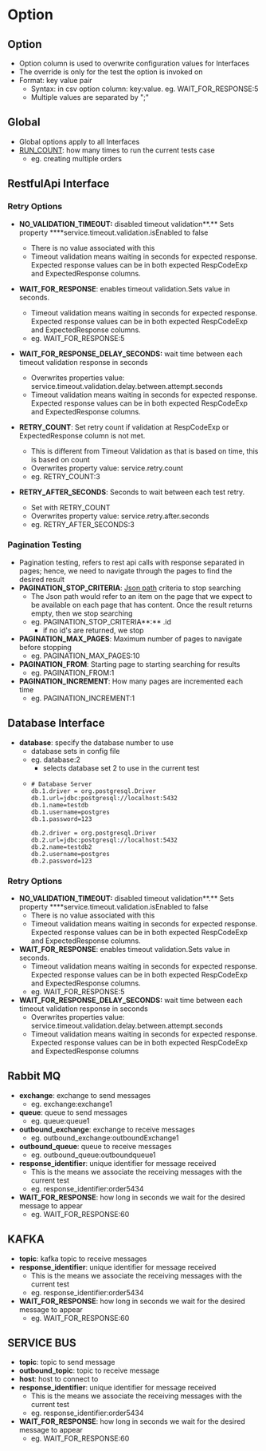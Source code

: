 # Option

## Option

* Option column is used to overwrite configuration values for Interfaces
* The override is only for the test the option is invoked on
* Format: key value pair
  * Syntax: in csv option column: key:value. eg. WAIT\_FOR\_RESPONSE:5
  * Multiple values are separated by ";"

## Global

* Global options apply to all Interfaces
* [RUN\_COUNT](https://docs.autonomx.io/service-level-testing/features/multirun): how many times to run the current tests case
  * eg. creating multiple orders

## RestfulApi Interface

### Retry Options

* **NO\_VALIDATION\_TIMEOUT:** disabled timeout validation**.** Sets property ****service.timeout.validation.isEnabled to false
  * There is no value associated with this
  * Timeout validation means waiting in seconds for expected response. Expected response values can be in both expected RespCodeExp and ExpectedResponse columns.
* **WAIT\_FOR\_RESPONSE**: enables timeout validation.Sets value in seconds.
  * Timeout validation means waiting in seconds for expected response. Expected response values can be in both expected RespCodeExp and ExpectedResponse columns.
  * eg. WAIT\_FOR\_RESPONSE:5 
* **WAIT\_FOR\_RESPONSE\_DELAY\_SECONDS:** wait time between each timeout validation response in seconds
  * Overwrites properties value:  service.timeout.validation.delay.between.attempt.seconds
  * Timeout validation means waiting in seconds for expected response. Expected response values can be in both expected RespCodeExp and ExpectedResponse columns.
* **RETRY\_COUNT**: Set retry count if validation at RespCodeExp or ExpectedResponse column is not met. 

  * This is different from Timeout Validation as that is based on time, this is based on count
  * Overwrites property value: service.retry.count
  * eg. RETRY\_COUNT:3

 

* **RETRY\_AFTER\_SECONDS**: Seconds to wait between each test retry. 
  * Set with RETRY\_COUNT
  * Overwrites property value: service.retry.after.seconds
  * eg. RETRY\_AFTER\_SECONDS:3

### Pagination Testing

* Pagination testing, refers to rest api calls with response separated in pages; hence, we need to navigate through the pages to find the desired result
* **PAGINATION\_STOP\_CRITERIA**: [Json path](https://docs.autonomx.io/service-level-testing/interface/rest-api/json-path) criteria to stop searching
  * The Json path would refer to an item on the page that we expect to be available on each page that has content. Once the result returns empty, then we stop searching
  * eg. PAGINATION\_STOP\_CRITERIA**:** .id
    * if no id's are returned, we stop
* **PAGINATION\_MAX\_PAGES**: Maximum number of pages to navigate before stopping
  * eg. PAGINATION\_MAX\_PAGES:10
* **PAGINATION\_FROM**: Starting page to starting searching for results
  * eg. PAGINATION\_FROM:1
* **PAGINATION\_INCREMENT**: How many pages are incremented each time
  * eg. PAGINATION\_INCREMENT:1

## Database Interface

* **database**: specify the database number to use
  * database sets in config file
  * eg. database:2
    * selects database set 2 to use in the current test
  * ```text
    # Database Server
    db.1.driver = org.postgresql.Driver
    db.1.url=jdbc:postgresql://localhost:5432
    db.1.name=testdb
    db.1.username=postgres
    db.1.password=123

    db.2.driver = org.postgresql.Driver
    db.2.url=jdbc:postgresql://localhost:5432
    db.2.name=testdb2
    db.2.username=postgres
    db.2.password=123
    ```



### Retry Options

* **NO\_VALIDATION\_TIMEOUT:** disabled timeout validation**.** Sets property ****service.timeout.validation.isEnabled to false
  * There is no value associated with this
  * Timeout validation means waiting in seconds for expected response. Expected response values can be in both expected RespCodeExp and ExpectedResponse columns.
* **WAIT\_FOR\_RESPONSE**: enables timeout validation.Sets value in seconds.
  * Timeout validation means waiting in seconds for expected response. Expected response values can be in both expected RespCodeExp and ExpectedResponse columns.
  * eg. WAIT\_FOR\_RESPONSE:5 
* **WAIT\_FOR\_RESPONSE\_DELAY\_SECONDS:** wait time between each timeout validation response in seconds
  * Overwrites properties value:  service.timeout.validation.delay.between.attempt.seconds
  * Timeout validation means waiting in seconds for expected response. Expected response values can be in both expected RespCodeExp and ExpectedResponse columns

## Rabbit MQ

* **exchange**: exchange to send messages
  * eg. exchange:exchange1
* **queue**: queue to send messages
  * eg. queue:queue1
* **outbound\_exchange**: exchange to receive messages
  * eg. outbound\_exchange:outboundExchange1
* **outbound\_queue**: queue to receive messages
  * eg. outbound\_queue:outboundqueue1
* **response\_identifier**: unique identifier for message received
  * This is the means we associate the receiving messages with the current test
  * eg. response\_identifier:order5434
* **WAIT\_FOR\_RESPONSE**: how long in seconds we wait for the desired message to appear
  * eg. WAIT\_FOR\_RESPONSE:60

## KAFKA

* **topic**: kafka topic to receive messages
* **response\_identifier**: unique identifier for message received
  * This is the means we associate the receiving messages with the current test
  * eg. response\_identifier:order5434
* **WAIT\_FOR\_RESPONSE**: how long in seconds we wait for the desired message to appear
  * eg. WAIT\_FOR\_RESPONSE:60

## SERVICE BUS

* **topic**: topic to send message
* **outbound\_topic**: topic to receive message
* **host**: host to connect to
* **response\_identifier**: unique identifier for message received
  * This is the means we associate the receiving messages with the current test
  * eg. response\_identifier:order5434
* **WAIT\_FOR\_RESPONSE**: how long in seconds we wait for the desired message to appear
  * eg. WAIT\_FOR\_RESPONSE:60



